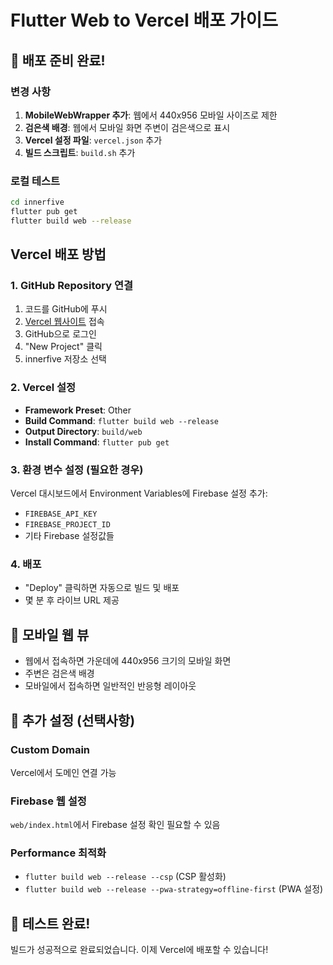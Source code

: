 # Flutter Web to Vercel 배포 가이드

## 🚀 배포 준비 완료!

### 변경 사항
1. **MobileWebWrapper 추가**: 웹에서 440x956 모바일 사이즈로 제한
2. **검은색 배경**: 웹에서 모바일 화면 주변이 검은색으로 표시
3. **Vercel 설정 파일**: `vercel.json` 추가
4. **빌드 스크립트**: `build.sh` 추가

### 로컬 테스트
```bash
cd innerfive
flutter pub get
flutter build web --release
```

## Vercel 배포 방법

### 1. GitHub Repository 연결
1. 코드를 GitHub에 푸시
2. [Vercel 웹사이트](https://vercel.com) 접속
3. GitHub으로 로그인
4. "New Project" 클릭
5. innerfive 저장소 선택

### 2. Vercel 설정
- **Framework Preset**: Other
- **Build Command**: `flutter build web --release`
- **Output Directory**: `build/web`
- **Install Command**: `flutter pub get`

### 3. 환경 변수 설정 (필요한 경우)
Vercel 대시보드에서 Environment Variables에 Firebase 설정 추가:
- `FIREBASE_API_KEY`
- `FIREBASE_PROJECT_ID`
- 기타 Firebase 설정값들

### 4. 배포
- "Deploy" 클릭하면 자동으로 빌드 및 배포
- 몇 분 후 라이브 URL 제공

## 🎨 모바일 웹 뷰
- 웹에서 접속하면 가운데에 440x956 크기의 모바일 화면
- 주변은 검은색 배경
- 모바일에서 접속하면 일반적인 반응형 레이아웃

## 🔧 추가 설정 (선택사항)

### Custom Domain
Vercel에서 도메인 연결 가능

### Firebase 웹 설정
`web/index.html`에서 Firebase 설정 확인 필요할 수 있음

### Performance 최적화
- `flutter build web --release --csp` (CSP 활성화)
- `flutter build web --release --pwa-strategy=offline-first` (PWA 설정)

## 🎯 테스트 완료!
빌드가 성공적으로 완료되었습니다. 이제 Vercel에 배포할 수 있습니다! 